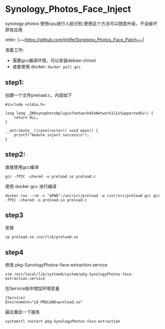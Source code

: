 # Synology_Photos_Face_Inject
synology photos 使用cpu进行人脸识别,使用这个方法可以随意升级，不会破坏原有应用

refer: [~~https://github.com/jinlife/Synology_Photos_Face_Patch~~]

准备工作:
   - 需要gcc编译环境，可以安装debian chroot
   - 或者使用 docker: `docker pull gcc`
   
## step1:
创建一个文件preload.c，内容如下

```
#include <stdio.h>

long long _ZN9synophoto6plugin7network9IeNetwork11IsSupportedEv() {
    return 0LL;
}

__attribute__((constructor)) void main() {
    printf("module inject success\n");
}
```

## step2:
直接使用gcc编译
```
gcc -fPIC -shared -o preload.so preload.c
```
使用 docker gcc 进行编译
```
docker run --rm -v "$PWD":/usr/src/preload -w /usr/src/preload gcc gcc -fPIC -shared -o preload.so preload.c
```

## step3
安装
```
cp preload.so /usr/lib/preload.so
```

## step4
修改 pkg-SynologyPhotos-face-extraction.service 

 `vim /usr/local/lib/systemd/system/pkg-SynologyPhotos-face-extraction.service`

在Service段中增加环境变量
```
[Service]
Environment="LD_PRELOAD=preload.so"
```
最后重启一下服务
```
systemctl restart pkg-SynologyPhotos-face-extraction
```





